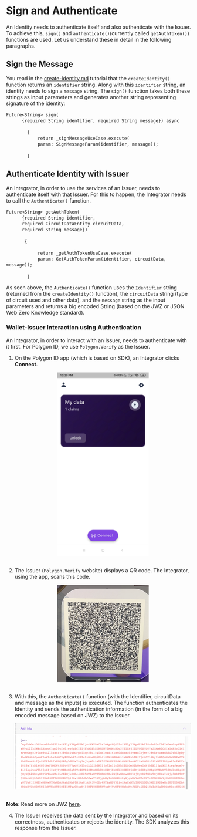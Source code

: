 # Sign and Authenticate 

An Identity needs to authenticate itself and also authenticate with the Issuer. To achieve this, `sign()` and `authenticate()`(currently called `getAuthToken()`) functions are used. Let us understand these in detail in the following paragraphs.

## Sign the Message

You read in the [create-identity.md](./wallet/wallet-sdk-core-functionality/identity-wallet/create-identity.md) tutorial that the `createIdentity()` function returns an `identifier` string. Along with this `identifier` string, an identity needs to sign a `message` string. The `sign()` function takes both these strings as input parameters and generates another string representing signature of the identity:

```
Future<String> sign(
      {required String identifier, required String message}) async 

        {
            return _signMessageUseCase.execute(
            param: SignMessageParam(identifier, message));

        }
```    
## Authenticate Identity with Issuer

An Integrator, in order to use the services of an Issuer, needs to authenticate itself with that Issuer. For this to happen, the Integrator needs to call the `Authenticate()` function. 

```
Future<String> getAuthToken(
      {required String identifier,
      required CircuitDataEntity circuitData,
      required String message}) 
      
       {

            return _getAuthTokenUseCase.execute(
            param: GetAuthTokenParam(identifier, circuitData, message));

        }
```

As seen above, the `Authenticate()` function uses the `Identifier` string (returned from the `createIdentity()` function), the `circuitData` string (type of circuit used and other data), and the `message` string as the input parameters and returns a big encoded String (based on the JWZ or JSON Web Zero Knowledge standard). 

### Wallet-Issuer Interaction using Authentication

An Integrator, in order to interact with an Issuer, needs to authenticate with it first. For Polygon ID, we use `Polygon.Verify` as the Issuer. 

1.  On the Polygon ID app (which is based on SDK), an Integrator clicks **Connect**. 

    <div align="center">
    <img src= "../../../imgs/polygonid-wallet-connect.png" align="center" width="250"/>
    </div>

    <br>

2.  The Issuer (`Polygon.Verify` website) displays a QR code. The Integrator, using the app, scans this code.

    <div align="center">
    <img src= "../../../imgs/qr-code-scan.png" align="center" width="250"/>
    </div>

    <br>


3.  With this, the `Authenticate()` function (with the Identifier, circuitData and message as the inputs) is executed. The function authenticates the Identity and sends the authentication information (in the form of a big encoded message based on JWZ) to the Issuer.

    <div align="center">
    <img src= "../../../imgs/jwz.png" align="center" width="500"/>
    </div>

    <br>

**Note**: Read more on JWZ [here](https://github.com/0xPolygonID/tutorials/blob/main/mkdocs/docs/wallet/wallet-sdk-core-functionality/proof-generation/JWZ.md).

4. The Issuer receives the data sent by the Integrator and based on its correctness, authenticates or rejects the identity. The SDK analyzes this response from the Issuer. 




